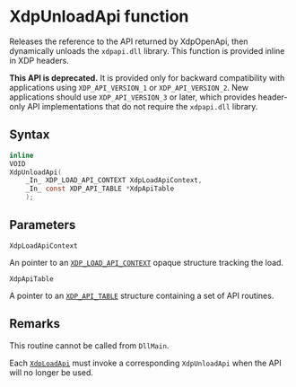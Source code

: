 # XdpUnloadApi function

Releases the reference to the API returned by XdpOpenApi, then dynamically
unloads the `xdpapi.dll` library. This function is provided inline in XDP headers.

**This API is deprecated.** It is provided only for backward compatibility with applications using `XDP_API_VERSION_1` or `XDP_API_VERSION_2`. New applications should use `XDP_API_VERSION_3` or later, which provides header-only API implementations that do not require the `xdpapi.dll` library.

## Syntax

```C
inline
VOID
XdpUnloadApi(
    _In_ XDP_LOAD_API_CONTEXT XdpLoadApiContext,
    _In_ const XDP_API_TABLE *XdpApiTable
    );
```

## Parameters

`XdpLoadApiContext`

An pointer to an [`XDP_LOAD_API_CONTEXT`](XDP_LOAD_API_CONTEXT.md) opaque structure tracking the load.

`XdpApiTable`

A pointer to an [`XDP_API_TABLE`](XDP_API_TABLE.md) structure containing a set of API routines.

## Remarks

This routine cannot be called from `DllMain`.

Each [`XdpLoadApi`](XdpLoadApi.md) must invoke a corresponding `XdpUnloadApi` when the API will no longer be used.
